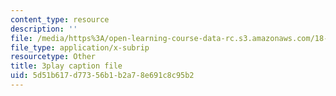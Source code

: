 ```yaml
---
content_type: resource
description: ''
file: /media/https%3A/open-learning-course-data-rc.s3.amazonaws.com/18-01sc-single-variable-calculus-fall-2010/5d51b617d77356b1b2a78e691c8c95b2_KhwQKE_tld0.vtt
file_type: application/x-subrip
resourcetype: Other
title: 3play caption file
uid: 5d51b617-d773-56b1-b2a7-8e691c8c95b2
---
```


